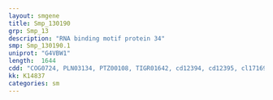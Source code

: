 ```yaml
---
layout: smgene
title: Smp_130190
grp: Smp_13
description: "RNA binding motif protein 34"
smp: Smp_130190.1
uniprot: "G4VBW1"
length:  1644
cdd: "COG0724, PLN03134, PTZ00108, TIGR01642, cd12394, cd12395, cl17169, pfam00076, pfam14259, smart00360"
kk: K14837
categories: sm
---
```


